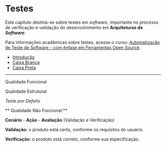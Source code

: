 # Testes
Este capítulo destina-se sobre testes em *software*, importante no processo de verificação e validação do desenvolvimento em **Arquiteturas de _Software_**.

Para informações acadêmicas sobre testes, acesse o curso: [Automatização de Teste de Software - com ênfase em Ferramentas Open Source](http://napsol.icmc.usp.br/ats/).

* [Introdução](testes/introducao.md)
* [Caixa Branca](caixa-branca.md)
* [Caixa Preta](caixa_preta.md)

---

Qualidade Funcional

Qualidade Estrutural

*Teste por Defeito*

** Qualidade Não Funcional:**

**Cenário** - **Ação** - **Avaliação** (Validação e Verificação)

**Validação:** o produto está certo, conforme os requisitos do usuário.

**Verificação:** o produto está correto, conforme sua especificação.
